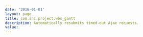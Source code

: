 ```yaml
---
date: '2016-01-01'
layout: page
title: com.snc.project.wbs_gantt
description: Automatically resubmits timed-out Ajax requests.
value:  
---
```

